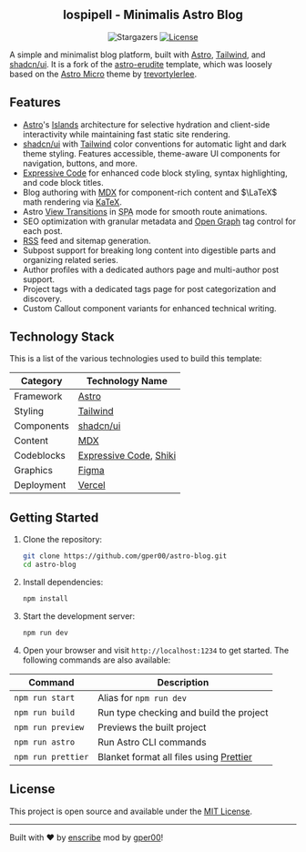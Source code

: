 <div align="center">

## lospipell - Minimalis Astro Blog

![Stargazers](https://img.shields.io/github/stars/gper00/astro-blog?color=fafafa&logo=github&logoColor=fff&style=for-the-badge)
[![License]](LICENSE)

</div>

A simple and minimalist blog platform, built with [Astro](https://astro.build/), [Tailwind](https://tailwindcss.com/), and [shadcn/ui](https://ui.shadcn.com/). It is a fork of the [astro-erudite](https://github.com/jktrn/astro-erudite) template, which was loosely based on the [Astro Micro](https://astro-micro.vercel.app/) theme by [trevortylerlee](https://github.com/trevortylerlee).

## Features

*   [Astro](https://astro.build/)'s [Islands](https://docs.astro.build/en/concepts/islands/) architecture for selective hydration and client-side interactivity while maintaining fast static site rendering.
*   [shadcn/ui](https://ui.shadcn.com/) with [Tailwind](https://tailwindcss.com/) color conventions for automatic light and dark theme styling. Features accessible, theme-aware UI components for navigation, buttons, and more.
*   [Expressive Code](https://expressive-code.com/) for enhanced code block styling, syntax highlighting, and code block titles.
*   Blog authoring with [MDX](https://mdxjs.com/) for component-rich content and $\LaTeX$ math rendering via [KaTeX](https://katex.org/).
*   Astro [View Transitions](https://docs.astro.build/en/guides/view-transitions/) in <abbr title="Single Page Application">SPA</abbr> mode for smooth route animations.
*   SEO optimization with granular metadata and [Open Graph](https://ogp.me/) tag control for each post.
*   [RSS](https://en.wikipedia.org/wiki/RSS) feed and sitemap generation.
*   Subpost support for breaking long content into digestible parts and organizing related series.
*   Author profiles with a dedicated authors page and multi-author post support.
*   Project tags with a dedicated tags page for post categorization and discovery.
*   Custom Callout component variants for enhanced technical writing.

## Technology Stack

This is a list of the various technologies used to build this template:

| Category | Technology Name |
| --- | --- |
| Framework | [Astro](https://astro.build/) |
| Styling | [Tailwind](https://tailwindcss.com) |
| Components | [shadcn/ui](https://ui.shadcn.com/) |
| Content | [MDX](https://mdxjs.com/) |
| Codeblocks | [Expressive Code](https://expressive-code.com/), [Shiki](https://github.com/shikijs/shiki) |
| Graphics | [Figma](https://www.figma.com/) |
| Deployment | [Vercel](https://vercel.com) |

## Getting Started

1.  Clone the repository:

    ```bash
    git clone https://github.com/gper00/astro-blog.git
    cd astro-blog
    ```

2.  Install dependencies:

    ```bash
    npm install
    ```

3.  Start the development server:

    ```bash
    npm run dev
    ```

4.  Open your browser and visit `http://localhost:1234` to get started. The following commands are also available:

| Command | Description |
| --- | --- |
| `npm run start` | Alias for `npm run dev` |
| `npm run build` | Run type checking and build the project |
| `npm run preview` | Previews the built project |
| `npm run astro` | Run Astro CLI commands |
| `npm run prettier` | Blanket format all files using [Prettier](https://prettier.io/) |

## License

This project is open source and available under the [MIT License](LICENSE).

---

<!-- Built with ♥ by [lospipell](https://lospipell.pages.dev)!

[License]: https://img.shields.io/github/license/gper00/astro-blog?color=0a0a0a&logo=github&logoColor=fff&style=for-the-badge -->

Built with &hearts; by [enscribe](https://enscribe.dev) mod by [gper00](https://gper00.github.io)!

[Stargazers]: https://img.shields.io/github/stars/jktrn/astro-erudite?color=fafafa&logo=github&logoColor=fff&style=for-the-badge
[License]: https://img.shields.io/github/license/jktrn/astro-erudite?color=0a0a0a&logo=github&logoColor=fff&style=for-the-badge
